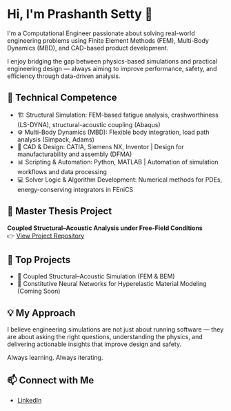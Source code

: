 # Hi, I'm Prashanth Setty 👋
I'm a Computational Engineer passionate about solving real-world engineering problems using Finite Element Methods (FEM), Multi-Body Dynamics (MBD), and CAD-based product development.

I enjoy bridging the gap between physics-based simulations and practical engineering design — always aiming to improve performance, safety, and efficiency through data-driven analysis.

## 🚀 Technical Competence
- 🏗️ Structural Simulation: FEM-based fatigue analysis, crashworthiness (LS-DYNA), structural-acoustic coupling (Abaqus)
- ⚙️ Multi-Body Dynamics (MBD): Flexible body integration, load path analysis (Simpack, Adams)
- 🎯 CAD & Design: CATIA, Siemens NX, Inventor | Design for manufacturability and assembly (DFMA)
- 📊 Scripting & Automation: Python, MATLAB | Automation of simulation workflows and data processing
- 💻 Solver Logic & Algorithm Development: Numerical methods for PDEs, energy-conserving integrators in FEniCS


## 📌 Master Thesis Project
**Coupled Structural–Acoustic Analysis under Free-Field Conditions**  
👉 [View Project Repository](https://github.com/psetty97/Coupled-Structural-Acoustic-Simulation)

## 🚀 Top Projects
- 🎯 Coupled Structural–Acoustic Simulation (FEM & BEM)
- 🧠 Constitutive Neural Networks for Hyperelastic Material Modeling (Coming Soon)

## 💡 My Approach
I believe engineering simulations are not just about running software — they are about asking the right questions, understanding the physics, and delivering actionable insights that improve design and safety.

Always learning. Always iterating.

## 📫 Connect with Me
- [LinkedIn](https://linkedin.com/in/prashanth-setty)

